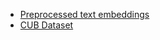 - [Preprocessed text embeddings](https://drive.google.com/file/d/0B3y_msrWZaXLT1BZdVdycDY5TEE/view?resourcekey=0-sZrhftoEfdvHq6MweAeCjA)
- [CUB Dataset](http://www.vision.caltech.edu/visipedia/CUB-200-2011.html)
